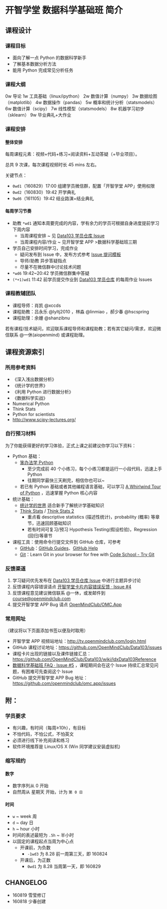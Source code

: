 # 开智学堂 数据科学基础班 简介

## 课程设计

### 课程目标

- 面向了解一点 Python 的数据科学新手
- 了解基本数据分析方法
- 能用 Python 完成常见分析任务


### 课程大纲

0w 导论
1w 工具基础（linux/ipython）
2w 数值计算（numpy）
3w 数据绘图（matplotlib）
4w 数据操作（pandas）
5w 概率和统计分析（statsmodels）
6w 数值计算（scipy）
7w 线性模型（statsmodels）
8w 机器学习初步（sklearn）
9w 毕业典礼+大作业



### 课程安排

#### 整体安排


每周课程元素：视频+代码+练习+阅读资料+互动答疑（+毕业项目）。

总共 9 次课，每次课程视频时长 45 mins 左右。

关键节点：

- `0wd1`（160829）17:00 组建学员微信群，配置「开智学堂 APP」使用权限
- `0wd2`（160830）19:42 开学典礼
- `9wd6`（161105）19:42 结业路演+结业典礼


#### 每周学习节奏

- 助教 `*wd1` 通知本周要完成的内容，学有余力的学员可根据自身进度提前学习下周内容
	- 当周课程安排 ~ 见 [Data103 学员仓库 Issue](https://github.com/OpenMindClub/Data103/issues)
	- 当周课程内容/作业 ~ 见开智学堂 APP >数据科学基础班三期
- 学员自己安排时间学习，完成作业
	- 疑问发布到 Issue 中，发布方式参考 [Issue 提问模板](https://github.com/OpenMindClub/Data103/issues/2)
	- 导师/助教 异步答疑指点
	- 尽量不在微信群中讨论技术问题
- `*wd6` 19:42~20:42 学员微信群集中答疑
- `(*+1)wd1` 11:42 前学员提交作业到 [Data103 学员仓库](https://github.com/OpenMindClub/Data103/issues) 的每周作业 Issues  

### 课程教辅团队

- 课程导师：肖凯 @xccds
- 课程助教：吕永乐 @lyltj2010 ，林淼 @linmiao ，郝少春 @hscspring
- 课程助理：余姗 @shanzibnu

若有课程/技术疑问，欢迎联系课程导师和课程助教；若有其它疑问/需求，欢迎微信联系 @一休(aiopenmind) 或课程助理。


## 课程资源索引

### 所用参考资料

- 《深入浅出数据分析》
- 《统计学的世界》
- 《利用 Python 进行数据分析》
- 《数据科学实战》
- Numerical Python
- Think Stats
- Python for scientists
- http://www.scipy-lectures.org/

### 自行预习材料

为了你能获得更好的学习体验，正式上课之前建议你学习以下资料：

- Python 基础：
	- [笨办法学 Python](http://learnpythonthehardway.org/book/)
		- 至少完成前 40 个小练习，每个小练习都是运行一小段代码，迅速上手 Python
		- 往期同学最快三天刷完，相信你也可以~
	- 若已有 Python 基础或者其他编程语言基础，可以学习 [A Whirlwind Tour of Python](https://github.com/jakevdp/WhirlwindTourOfPython) ，迅速掌握 Python 核心内容
- 统计基础：
	- [统计学的世界](https://book.douban.com/subject/1138353/) 适合新手了解统计学基础知识
	- [Think Stats](http://greenteapress.com/thinkstats/) / [Think Stats 2](http://greenteapress.com/thinkstats2/html/index.html) 
		- 重点看 descriptive statistics (描述性统计)，probability (概率) 等章节，迅速回顾基础知识
		- 若有时间可复习/预习 Hypothesis Testing(假设检验)，Regression (回归)等章节
- 课程工具：使用命令行提交文件到 GitHub 仓库，可参考
	- [GitHub](https://github.com/)：[GitHub Guides](https://guides.github.com/)、[GitHub Help](https://help.github.com/)
	- [Git](https://git-scm.com/)：Learn Git in your browser for free with [Code School - Try Git](https://try.github.io/levels/1/challenges/1)


### 反馈渠道

1. 学习疑问优先发布在 [Data103 学员仓库 Issue](https://github.com/OpenMindClub/Data103/issues) 中进行主题异步讨论
2. 反馈课程内容错误请点 [开智学堂卡片内容错误反馈 · Issue #4](https://github.com/OpenMindClub/Data103/issues/4)
3. 反馈课程意见建议微信联系 @一休，或发邮件到 course@openmindclub.com
4. 提交开智学堂 APP Bug 请点 [OpenMindClub/OMC.App](https://github.com/OpenMindClub/OMC.App/issues) 


### 常用网址

（建议将以下页面添加书签以便及时取用）

- 开智学堂 APP 视频站地址：http://tv.openmindclub.com/login.html
- GitHub 课程讨论地址：https://github.com/OpenMindClub/Data103/issues
- 课程卡片出现的链接以及课件链接汇总：https://github.com/OpenMindClub/Data103/wiki/IdxData103Reference
- [数据科学基础班 FAQ · Issue #5](https://github.com/OpenMindClub/Data103/issues/5) ，课程期间会在这个 Issue 持续汇总常见问题，有困难可先查阅这个 Issue
- GitHub 提交开智学堂 APP Bug 地址：https://github.com/openmindclub/omc.app/issues


## 附：

### 学员要求

- 有兴趣，有时间（每周≥10h），有目标
- 不怕代码，不怕公式，不怕英文
- 必须进行线下补充阅读和练习
- 软件环境推荐是 Linux/OS X (Win 同学建议安装虚拟机)

### 缩写规约

#### 数字

- 数字序列从 0 开始
- 自然周从 星期天 开始，计为 `第 0 日`

#### 时间

- `w` ~ week 周
- `d` ~ day 日
- `h` ~ hour 小时
- 时间的表述最短为 `.5h` ~ 半小时
- 以固定的课程起点当周为中心点
    + 开课前，为负数
        * `-1wd3` 为 8.28 前一周第三天，即 160824
    + 开课后，为正数
        * `0wd1` 为 8.28 当周第一天，即 160829


## CHANGELOG  

- 160819 雪莹修订
- 	160818 少春创建


